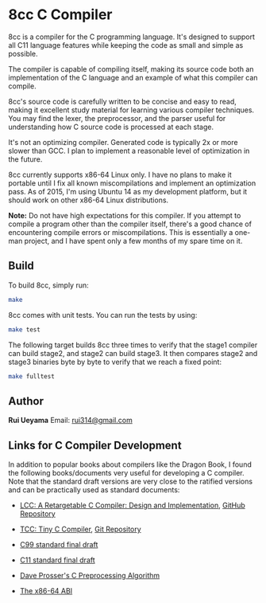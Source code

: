 # 8cc C Compiler
8cc is a compiler for the C programming language. It's designed to support all C11 language features while keeping the code as small and simple as possible.

The compiler is capable of compiling itself, making its source code both an implementation of the C language and an example of what this compiler can compile.

8cc's source code is carefully written to be concise and easy to read, making it excellent study material for learning various compiler techniques. You may find the lexer, the preprocessor, and the parser useful for understanding how C source code is processed at each stage.

It's not an optimizing compiler. Generated code is typically 2x or more slower than GCC. I plan to implement a reasonable level of optimization in the future.

8cc currently supports x86-64 Linux only. I have no plans to make it portable until I fix all known miscompilations and implement an optimization pass. As of 2015, I'm using Ubuntu 14 as my development platform, but it should work on other x86-64 Linux distributions.

**Note:** Do not have high expectations for this compiler. If you attempt to compile a program other than the compiler itself, there's a good chance of encountering compile errors or miscompilations. This is essentially a one-man project, and I have spent only a few months of my spare time on it.

## Build

To build 8cc, simply run:

```sh
make
```

8cc comes with unit tests. You can run the tests by using:

```sh
make test
```

The following target builds 8cc three times to verify that the stage1 compiler can build stage2, and stage2 can build stage3. It then compares stage2 and stage3 binaries byte by byte to verify that we reach a fixed point:

```sh
make fulltest
```

## Author

**Rui Ueyama**
Email: rui314@gmail.com

## Links for C Compiler Development

In addition to popular books about compilers like the Dragon Book, I found the following books/documents very useful for developing a C compiler. Note that the standard draft versions are very close to the ratified versions and can be practically used as standard documents:

- [LCC: A Retargetable C Compiler: Design and Implementation](http://www.amazon.com/dp/0805316701), [GitHub Repository](https://github.com/drh/lcc)

- [TCC: Tiny C Compiler](http://bellard.org/tcc/), [Git Repository](http://repo.or.cz/w/tinycc.git/tree)

- [C99 standard final draft](http://www.open-std.org/jtc1/sc22/wg14/www/docs/n1124.pdf)

- [C11 standard final draft](http://www.open-std.org/jtc1/sc22/wg14/www/docs/n1570.pdf)

- [Dave Prosser's C Preprocessing Algorithm](http://www.spinellis.gr/blog/20060626/)

- [The x86-64 ABI](http://www.x86-64.org/documentation/abi.pdf)
